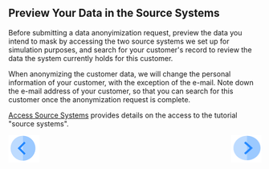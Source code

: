 ## Preview Your Data in the Source Systems

Before submitting a data anonyimization request, preview the data you intend to mask by accessing the two source systems we set up for simulation purposes, and search for your customer's record to review the data the system currently holds for this customer. 

When anonymizing the customer data, we will change the personal information of your customer, with the exception of the e-mail. Note down the e-mail address of your customer, so that you can search for this customer once the anonymization request is complete. 

[Access Source Systems](../00_Setup/00_Access_Source_Systems.md) provides details on the access to the tutorial "source systems".



[![Previous](../images/Previous.png)]( 03_01_Masking_Data_Tutorial.md)[<img align="right" width="60" height="54" src="../images/Next.png">](03_03_Masking_Login.md)
